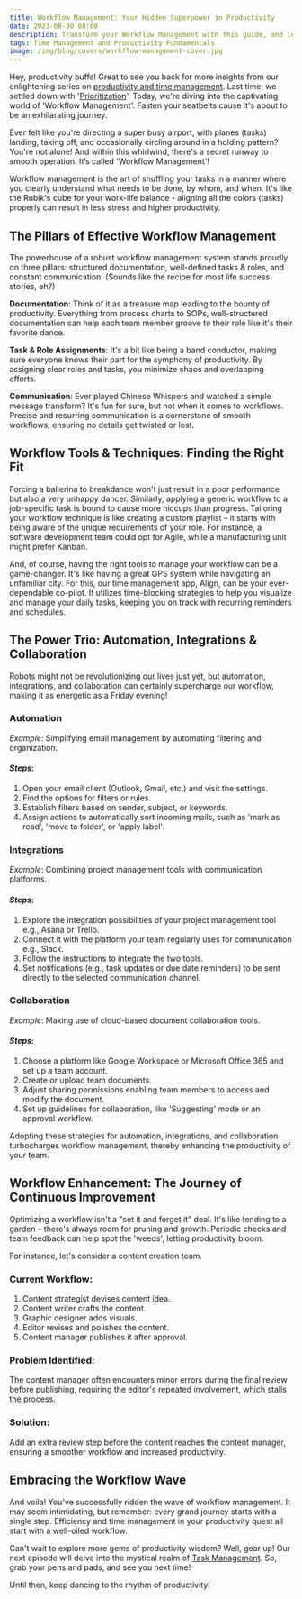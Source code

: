 ```yaml
---
title: Workflow Management: Your Hidden Superpower in Productivity
date: 2023-08-30 08:00
description: Transform your Workflow Management with this guide, and level up your productivity game!
tags: Time Management and Productivity Fundamentals
image: /img/blog/covers/workflow-management-cover.jpg
---
```

Hey, productivity buffs! Great to see you back for more insights from our enlightening series on [productivity and time management](/tags/time-management-and-productivity-fundamentals/). Last time, we settled down with '[Prioritization](/blog/prioritization/)'. Today, we're diving into the captivating world of 'Workflow Management'. Fasten your seatbelts cause it's about to be an exhilarating journey.

Ever felt like you're directing a super busy airport, with planes (tasks) landing, taking off, and occasionally circling around in a holding pattern? You're not alone! And within this whirlwind, there's a secret runway to smooth operation. It’s called 'Workflow Management'!

Workflow management is the art of shuffling your tasks in a manner where you clearly understand what needs to be done, by whom, and when. It's like the Rubik's cube for your work-life balance - aligning all the colors (tasks) properly can result in less stress and higher productivity.

## The Pillars of Effective Workflow Management

The powerhouse of a robust workflow management system stands proudly on three pillars: structured documentation, well-defined tasks & roles, and constant communication. (Sounds like the recipe for most life success stories, eh?)

**Documentation**: Think of it as a treasure map leading to the bounty of productivity. Everything from process charts to SOPs, well-structured documentation can help each team member groove to their role like it's their favorite dance.

**Task & Role Assignments**: It's a bit like being a band conductor, making sure everyone knows their part for the symphony of productivity. By assigning clear roles and tasks, you minimize chaos and overlapping efforts.

**Communication**: Ever played Chinese Whispers and watched a simple message transform? It's fun for sure, but not when it comes to workflows. Precise and recurring communication is a cornerstone of smooth workflows, ensuring no details get twisted or lost.

## Workflow Tools & Techniques: Finding the Right Fit

Forcing a ballerina to breakdance won't just result in a poor performance but also a very unhappy dancer. Similarly, applying a generic workflow to a job-specific task is bound to cause more hiccups than progress. Tailoring your workflow technique is like creating a custom playlist – it starts with being aware of the unique requirements of your role. For instance, a software development team could opt for Agile, while a manufacturing unit might prefer Kanban.

And, of course, having the right tools to manage your workflow can be a game-changer. It's like having a great GPS system while navigating an unfamiliar city. For this, our time management app, Align, can be your ever-dependable co-pilot. It utilizes time-blocking strategies to help you visualize and manage your daily tasks, keeping you on track with recurring reminders and schedules.

## The Power Trio: Automation, Integrations & Collaboration

Robots might not be revolutionizing our lives just yet, but automation, integrations, and collaboration can certainly supercharge our workflow, making it as energetic as a Friday evening!

### **Automation**

*Example*: Simplifying email management by automating filtering and organization.

#### *Steps*:

1. Open your email client (Outlook, Gmail, etc.) and visit the settings.
2. Find the options for filters or rules.
3. Establish filters based on sender, subject, or keywords.
4. Assign actions to automatically sort incoming mails, such as 'mark as read', 'move to folder', or 'apply label'.

### **Integrations**

*Example*: Combining project management tools with communication platforms.

#### *Steps*:

1. Explore the integration possibilities of your project management tool e.g., Asana or Trello.
2. Connect it with the platform your team regularly uses for communication e.g., Slack.
3. Follow the instructions to integrate the two tools.
4. Set notifications (e.g., task updates or due date reminders) to be sent directly to the selected communication channel.

### **Collaboration**

*Example*: Making use of cloud-based document collaboration tools.

#### *Steps*:

1. Choose a platform like Google Workspace or Microsoft Office 365 and set up a team account.
2. Create or upload team documents.
3. Adjust sharing permissions enabling team members to access and modify the document.
4. Set up guidelines for collaboration, like 'Suggesting' mode or an approval workflow.

Adopting these strategies for automation, integrations, and collaboration turbocharges workflow management, thereby enhancing the productivity of your team.

## Workflow Enhancement: The Journey of Continuous Improvement

Optimizing a workflow isn't a "set it and forget it" deal. It's like tending to a garden – there's always room for pruning and growth. Periodic checks and team feedback can help spot the 'weeds', letting productivity bloom.

For instance, let's consider a content creation team.

### **Current Workflow:**

1. Content strategist devises content idea.
2. Content writer crafts the content.
3. Graphic designer adds visuals.
4. Editor revises and polishes the content.
5. Content manager publishes it after approval.

### **Problem Identified:**

The content manager often encounters minor errors during the final review before publishing, requiring the editor's repeated involvement, which stalls the process.

### **Solution:**

Add an extra review step before the content reaches the content manager, ensuring a smoother workflow and increased productivity.

## Embracing the Workflow Wave

And voila! You've successfully ridden the wave of workflow management. It may seem intimidating, but remember: every grand journey starts with a single step. Efficiency and time management in your productivity quest all start with a well-oiled workflow.

Can't wait to explore more gems of productivity wisdom? Well, gear up! Our next episode will delve into the mystical realm of [Task Management](/blog/task-management/). So, grab your pens and pads, and see you next time!

Until then, keep dancing to the rhythm of productivity!